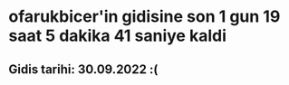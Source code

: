 # ofarukbicer'in gidisine son 1 gun 19 saat 5 dakika 41 saniye kaldi

## Gidis tarihi: 30.09.2022 :(